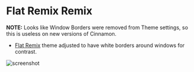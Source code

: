 # Flat Remix Remix

**NOTE:** Looks like Window Borders were removed from Theme settings, so this is useless on new versions of Cinnamon.

* [Flat Remix](https://github.com/daniruiz/flat-remix-gtk) theme adjusted to have white borders around windows for contrast.

![screenshot](https://github.com/jedomed/flat-remix-remix/blob/main/theme.png)
